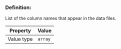 ### Definition:

List of the column names that appear in the data files.


| Property | Value |
|----------|--------|
| Value type | `array` |
